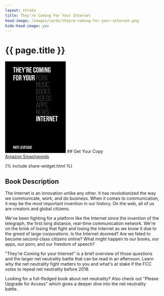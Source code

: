 ```yaml
---
layout: strata
title: They're Coming For Your Internet
head-image: /images/cards/theyre-coming-for-your-internet.png
hide-head-image: yes
---
```


# {{ page.title }}
<img src="/images/covers/theyre-coming-for-your-internet.png" height="300px">
## Get Your Copy
<br />
<a class="button special" target="_blank" href="https://www.amazon.com/dp/B077M7KCMR/" rel="noopener">
    Amazon
</a>
<a class="button special" target="_blank" href="https://www.smashwords.com/books/view/760122" rel="noopener">
    Smashwords
</a>

{% include share-widget.html %}

## Book Description
The Internet is an innovation unlike any other. It has revolutionized the way we communicate, work, and do business. When it comes to communication, it may be the most important invention in our history. On the web, all of us are creators and global citizens.

We've been fighting for a platform like the Internet since the invention of the telegraph, the first long distance, real-time communication network. We're on the brink of losing that fight and losing the Internet as we know it due to the greed of large corporations. Is the Internet doomed? Are we fated to become second-class citizens online? What might happen to our books, our apps, our porn, and our freedom of speech?

"They're Coming for your Internet" is a brief overview of those questions and the larger net neutrality battle that can be read in an afternoon. Learn why the net neutrality fight matters to you and what's at stake if the FCC votes to repeal net neutrality before 2018.

Looking for a full-fledged book about net neutrality? Also check out "Please Upgrade for Access" which gives a deeper dive into the net neutrality battle.
